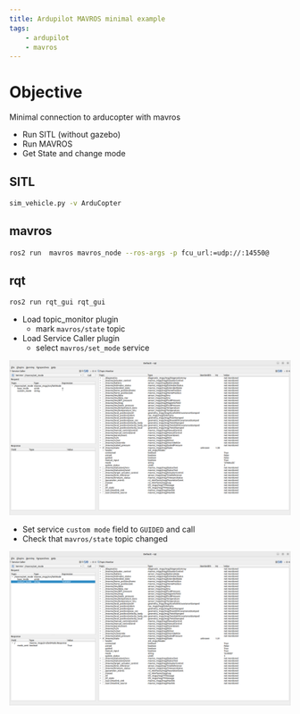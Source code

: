 ```yaml
---
title: Ardupilot MAVROS minimal example
tags:   
    - ardupilot
    - mavros
---
```


# Objective
Minimal connection to arducopter with mavros

- Run SITL (without gazebo)
- Run MAVROS
- Get State and change mode

## SITL

```bash title="terminal1"
sim_vehicle.py -v ArduCopter
```

## mavros
```bash title="terminal2"
ros2 run  mavros mavros_node --ros-args -p fcu_url:=udp://:14550@
```

## rqt
```bash title="terminal3"
ros2 run rqt_gui rqt_gui
```

- Load topic_monitor plugin
  - mark `mavros/state` topic
- Load Service Caller plugin
  - select `mavros/set_mode` service
  
![](images/rqt_mavros_topic_service_state_mode.png)

- Set service `custom mode` field to `GUIDED` and call
- Check that `mavros/state` topic changed

![](images/rqt_mavros_topic_service_state_mode_guided.png)